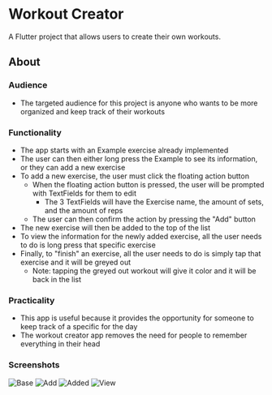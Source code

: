 # Workout Creator

A Flutter project that allows users to create their own workouts.

## About

### Audience
* The targeted audience for this project is anyone who wants to be more organized and keep track of their workouts

### Functionality
* The app starts with an Example exercise already implemented
* The user can then either long press the Example to see its information, or they can add a new exercise
* To add a new exercise, the user must click the floating action button
  * When the floating action button is pressed, the user will be prompted with TextFields for them to edit
    * The 3 TextFields will have the Exercise name, the amount of sets, and the amount of reps
  * The user can then confirm the action by pressing the "Add" button
* The new exercise will then be added to the top of the list
* To view the information for the newly added exercise, all the user needs to do is long press that specific exercise
* Finally, to "finish" an exercise, all the user needs to do is simply tap that exercise and it will be greyed out
  * Note: tapping the greyed out workout will give it color and it will be back in the list

### Practicality
* This app is useful because it provides the opportunity for someone to keep track of a specific for the day
* The workout creator app removes the need for people to remember everything in their head

### Screenshots

![Base](https://github.com/iang0319/workout-creator/blob/46fa256d0a90ab59274387a8332abce058134ba7/images/BaseApp.png)
![Add](https://github.com/iang0319/workout-creator/blob/46fa256d0a90ab59274387a8332abce058134ba7/images/AddElement.png)
![Added](https://github.com/iang0319/workout-creator/blob/46fa256d0a90ab59274387a8332abce058134ba7/images/ElementsAdded.png)
![View](https://github.com/iang0319/workout-creator/blob/46fa256d0a90ab59274387a8332abce058134ba7/images/ViewInfo.png)

